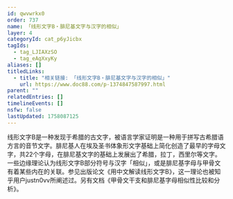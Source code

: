 ```yaml
---
id: qwvwrkx0
order: 737
name: 「线形文字B・腓尼基文字与汉字的相似」
layer: 4
categoryId: cat_p6yJicbx
tagIds:
  - tag_LJIAXzSO
  - tag_eAgXxyKy
aliases: []
titledLinks:
  - title: "相关链接: 「线形文字B・腓尼基文字与汉字的相似」"
    url: https://www.doc88.com/p-1374847587997.html
parent: ""
relatedEntries: []
timelineEvents: []
nsfw: false
lastUpdated: 1758087125
---
```


线形文字B是一种发现于希腊的古文字，被语言学家证明是一种用于拼写古希腊语方言的音节文字。腓尼基人在埃及圣书体象形文字基础上简化创造了最早的字母文字，共22个字母，在腓尼基文字的基础上发展出了希腊，拉丁，西里尔等文字。一些边缘理论认为线形文字B部分符号与汉字「相似」，或是腓尼基字母与甲骨文有着某些内在的关联。参见出版论文《用中文解读线形文字B》，这一理论也被知乎用户justn0vv所阐述过。另有文档《甲骨文干支和腓尼基字母相似性比较和分析》。